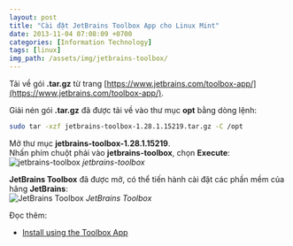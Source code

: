 ```yaml
---
layout: post
title: "Cài đặt JetBrains Toolbox App cho Linux Mint"
date: 2013-11-04 07:08:09 +0700
categories: [Information Technology]
tags: [linux]
img_path: /assets/img/jetbrains-toolbox/
---
```


Tải về gói **.tar.gz** từ trang [https://www.jetbrains.com/toolbox-app/](https://www.jetbrains.com/toolbox-app/).  

Giải nén gói **.tar.gz** đã được tải về  vào thư mục **opt** bằng dòng lệnh:  
```bash
sudo tar -xzf jetbrains-toolbox-1.28.1.15219.tar.gz -C /opt
```  

Mở thư mục **jetbrains-toolbox-1.28.1.15219**.  
Nhấn phím chuột phải vào **jetbrains-toolbox**, chọn **Execute**:
![jetbrains-toolbox](Excute-jetbrains-toolboxe.png)
_jetbrains-toolbox_

**JetBrains Toolbox** đã được mở, có thể tiến hành cài đặt các phần mềm của hãng **JetBrains**:  
![JetBrains Toolbox](JetBrains-Toolbox.png)
_JetBrains Toolbox_

Đọc thêm:
- [Install using the Toolbox App](https://www.jetbrains.com/help/idea/installation-guide.html#toolbox)  
